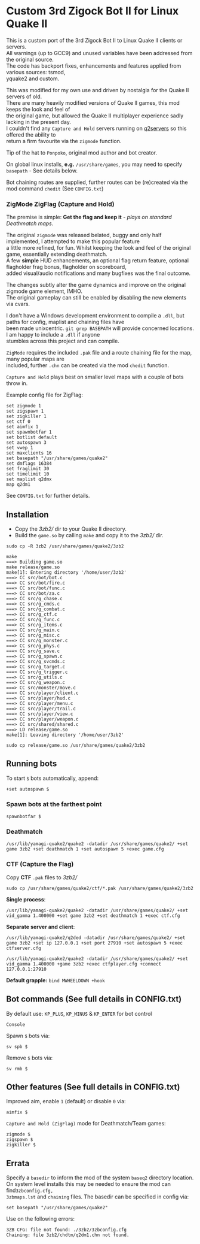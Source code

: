 # Custom 3rd Zigock Bot II for Linux Quake II

This is a custom port of the 3rd Zigock Bot II to Linux Quake II clients or servers. \
All warnings (up to GCC9) and unused variables have been addressed from the original source. \
The code has backport fixes, enhancements and features applied from various sources: tsmod, \
yquake2 and custom.

This was modified for my own use and driven by nostalgia for the Quake II servers of old. \
There are many heavily modified versions of Quake II games, this mod keeps the look and feel of \
the original game, but allowed the Quake II multiplayer experience sadly lacking in the present day. \
I couldn't find any `Capture and Hold` servers running on [q2servers](http://q2servers.com) so this offered the ability to \
return a firm favourite via the `zigmode` function.

Tip of the hat to `Ponpoko`, original mod author and bot creator.

On global linux installs, **e.g.** `/usr/share/games`, you may need to specify `basepath` - See details below.

Bot chaining routes are supplied, further routes can be (re)created via the mod command `chedit` (See `CONFIG.txt`)

### ZigMode ZigFlag (Capture and Hold)

The premise is simple: **Get the flag and keep it** - *plays on standard Deathmatch maps*.

The original `zigmode` was released belated, buggy and only half implemented, I attempted to make this popular feature \
a little more refined, for fun. Whilst keeping the look and feel of the original game, essentially extending deathmatch. \
A few **simple** HUD enhancements, an optional flag return feature, optional flagholder frag bonus, flagholder on scoreboard, \
added visual/audio notifications and many bugfixes was the final outcome.

The changes subtly alter the game dynamics and improve on the original zigmode game element, IMHO. \
The original gameplay can still be enabled by disabling the new elements via cvars.

I don't have a Windows development environment to compile a `.dll`, but paths for config, maplist and chaining files have \
been made unixcentric. `git grep BASEPATH` will provide concerned locations. I am happy to include a `.dll` if anyone \
stumbles across this project and can compile.

`ZigMode` requires the included `.pak` file and a route chaining file for the map, many popular maps are \
included, further `.chn` can be created via the mod `chedit` function.

`Capture and Hold` plays best on smaller level maps with a couple of bots throw in.

Example config file for ZigFlag:

```
set zigmode 1
set zigspawn 1
set zigkiller 1
set ctf 0
set aimfix 1
set spawnbotfar 1
set botlist default
set autospawn 3
set vwep 1
set maxclients 16
set basepath "/usr/share/games/quake2"
set dmflags 16384
set fraglimit 30
set timelimit 10
set maplist q2dmx
map q2dm1
```

See `CONFIG.txt` for further details.

## Installation

* Copy the *3zb2/* dir to your Quake II directory.
* Build the `game.so` by calling `make` and copy it to the *3zb2/* dir.

```
sudo cp -R 3zb2 /usr/share/games/quake2/3zb2

make 
===> Building game.so
make release/game.so
make[1]: Entering directory '/home/user/3zb2'
===> CC src/bot/bot.c
===> CC src/bot/fire.c
===> CC src/bot/func.c
===> CC src/bot/za.c
===> CC src/g_chase.c
===> CC src/g_cmds.c
===> CC src/g_combat.c
===> CC src/g_ctf.c
===> CC src/g_func.c
===> CC src/g_items.c
===> CC src/g_main.c
===> CC src/g_misc.c
===> CC src/g_monster.c
===> CC src/g_phys.c
===> CC src/g_save.c
===> CC src/g_spawn.c
===> CC src/g_svcmds.c
===> CC src/g_target.c
===> CC src/g_trigger.c
===> CC src/g_utils.c
===> CC src/g_weapon.c
===> CC src/monster/move.c
===> CC src/player/client.c
===> CC src/player/hud.c
===> CC src/player/menu.c
===> CC src/player/trail.c
===> CC src/player/view.c
===> CC src/player/weapon.c
===> CC src/shared/shared.c
===> LD release/game.so
make[1]: Leaving directory '/home/user/3zb2'

sudo cp release/game.so /usr/share/games/quake2/3zb2
```

## Running bots

To start `$` bots automatically, append:

    +set autospawn $

### Spawn bots at the farthest point

    spawnbotfar $

### Deathmatch

    /usr/lib/yamagi-quake2/quake2 -datadir /usr/share/games/quake2/ +set game 3zb2 +set deathmatch 1 +set autospawn 5 +exec game.cfg

### CTF (Capture the Flag)

Copy **CTF** `.pak` files to *3zb2/*

    sudo cp /usr/share/games/quake2/ctf/*.pak /usr/share/games/quake2/3zb2

**Single process**:

    /usr/lib/yamagi-quake2/quake2 -datadir /usr/share/games/quake2/ +set vid_gamma 1.400000 +set game 3zb2 +set deathmatch 1 +exec ctf.cfg 

**Separate server and client**:

    /usr/lib/yamagi-quake2/q2ded -datadir /usr/share/games/quake2/ +set game 3zb2 +set ip 127.0.0.1 +set port 27910 +set autospawn 5 +exec ctfserver.cfg

    /usr/lib/yamagi-quake2/quake2 -datadir /usr/share/games/quake2/ +set vid_gamma 1.400000 +game 3zb2 +exec ctfplayer.cfg +connect 127.0.0.1:27910

**Default grapple:** `bind MWHEELDOWN +hook`

## Bot commands (See full details in CONFIG.txt)

By default use: `KP_PLUS`, `KP_MINUS` & `KP_ENTER` for bot control

`Console`

Spawn `$` bots via:

    sv spb $

Remove `$` bots via:

    sv rmb $

## Other features (See full details in CONFIG.txt)

Improved aim, enable `1` (default) or disable `0` via:

    aimfix $

`Capture and Hold (ZigFlag)` mode for Deathmatch/Team games:

    zigmode $
    zigspawn $
    zigkiller $

## Errata

Specify a `basedir` to inform the mod of the system `baseq2` directory location. \
On system level installs this may be needed to ensure the mod can find`3zbconfig.cfg,` \
`3zbmaps.lst` and `chaining` files. The basedir can be specified in config via:

    set basepath "/usr/share/games/quake2"

Use on the following errors:

    3ZB CFG: file not found: ./3zb2/3zbconfig.cfg
    Chaining: file 3zb2/chdtm/q2dm1.chn not found.

